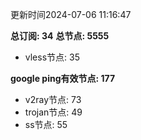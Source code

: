 更新时间2024-07-06 11:16:47

**总订阅: 34**
**总节点: 5555**
- vless节点: 35

**google ping有效节点: 177**
- v2ray节点: 73
- trojan节点: 49
- ss节点: 55
